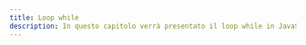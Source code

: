 ```yaml
---
title: Loop while
description: In questo capitolo verrà presentato il loop while in JavaScript, ovvero una struttura di controllo per eseguire un blocco di codice finché una condizione è vera. Verranno illustrate le sintassi e le regole di utilizzo.
---
```

